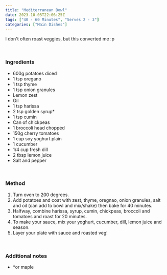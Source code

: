 ```yaml
---
title: "Mediterranean Bowl"
date: 2023-10-05T22:06:25Z
tags: ["40 - 60 Minutes", "Serves 2 - 3"]
categories: ["Main Dishes"]
---
```

I don't often roast veggies, but this converted me :p
&nbsp;

&nbsp;
### Ingredients
* 600g potatoes diced
* 1 tsp oregano
* 1 tsp thyme
* 1 tsp onion granules
* Lemon zest
* Oil
* 1 tsp harissa
* 2 tsp golden syrup*
* 1 tsp cumin
* Can of chickpeas
* 1 broccoli head chopped
* 150g cherry tomatoes
* 1 cup soy yoghurt plain
* 1 cucumber
* 1/4 cup fresh dill
* 2 tbsp lemon juice
* Salt and pepper
&nbsp;

&nbsp;
### Method
1. Turn oven to 200 degrees.
2. Add potatoes and coat with zest, thyme, oregnao, onion granules, salt and oil (can add to bowl and mix/shake) then bake for 40 minutes.
3. Halfway, combine harissa, syrup, cumin, chickpeas, broccoli and tomatoes and roast for 20 minutes.
4. To make your sauce, mix your yoghurt, cucumber, dill, lemon juice and season.
5. Layer your plate with sauce and roasted veg!
&nbsp;

&nbsp;
### Additional notes
* *or maple

